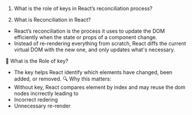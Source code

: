 1. What is the role of keys in React’s reconciliation process?

1.  What is Reconciliation in React?
- React’s reconciliation is the process it uses to update the DOM efficiently when the state or props of a component change.
- Instead of re-rendering everything from scratch, React diffs the current virtual DOM with the new one, and only updates what's necessary.

🧷 What is the Role of key?
- The key helps React identify which elements have changed, been added, or removed.
🔍 Why this matters:
- Without key, React compares element by index and may reuse the dom nodes incrrectly leading to
- Incorrect redering
- Unnecessary re-render